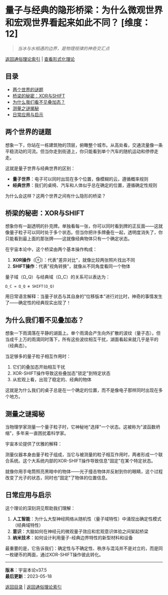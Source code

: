 # 量子与经典的隐形桥梁：为什么微观世界和宏观世界看起来如此不同？ [维度：12]

> *当冰与水相遇的边界，是物理规律的神奇交汇点*

[返回通俗理论索引](../popular_theory.md) | [查看形式化理论](../formal_theory/formal_theory_quantum_classical_boundary_dynamics.md)

## 目录
- [两个世界的谜题](#两个世界的谜题)
- [桥梁的秘密：XOR与SHIFT](#桥梁的秘密xor与shift)
- [为什么我们看不见叠加态？](#为什么我们看不见叠加态)
- [测量之谜揭秘](#测量之谜揭秘)
- [日常应用与启示](#日常应用与启示)

## 两个世界的谜题

想象一下，你站在一栋建筑物的顶层，俯瞰整个城市。从高处看，交通流量像一条平稳流动的河流。但当你走到街道上，你只能看到单个汽车的随机运动和停停走走。

这就是量子世界与经典世界的区别：

- **量子世界**：电子可以同时出现在多个位置，像模糊的云，遵循概率规则
- **经典世界**：我们的桌椅、汽车和人体似乎总在确定的位置，遵循确定性规则

为什么会这样？这两个世界之间有什么隐形的桥梁？

## 桥梁的秘密：XOR与SHIFT

想象你有一副透明的扑克牌。单独看每一张，你可以同时看到牌的正反面——这就像量子粒子可以同时处于多个状态。但当你把许多牌叠在一起，透明度消失了，你只能看到最上面的那张牌——这就像经典物体只有一个确定状态。

在宇宙本论中，这个桥梁由两个基本操作构成：

1. **XOR操作**（⊕）：代表"差异对比"，就像比较两张照片找出不同
2. **SHIFT操作**：代表"视角转换"，就像从不同角度看同一个物体

量子域（Ω_Q）与经典域（Ω_C）的关系可以表达为：

```
Ω_C = Ω_Q ⊕ SHIFT(Ω_Q)
```

用日常语言解释：当量子状态与其自身的"位移版本"进行对比时，神奇的事情发生了——确定性的经典现实出现了！

## 为什么我们看不见叠加态？

想象一下雨滴落在平静的湖面上。单个雨滴会产生向外扩散的波纹（量子态）。但当成千上万的雨滴同时落下，所有这些波纹相互干扰，湖面看起来就几乎是平的（经典态）。

当足够多的量子粒子相互作用时：

1. 它们的叠加态开始相互干扰
2. XOR-SHIFT操作导致这些叠加态"锁定"到特定状态
3. 从宏观上看，出现了稳定的、经典的物体

这就是为什么我们的桌子总是在一个确定的位置，而不是像电子那样同时出现在多个地方。

## 测量之谜揭秘

当物理学家测量一个量子粒子时，它神秘地"选择"一个状态。这被称为"波函数坍缩"，多年来一直困扰着科学家。

宇宙本论提供了优雅的解释：

测量仪器本身由量子粒子组成，当它与被测量的粒子相互作用时，两者形成一个联合系统。这个大系统内部的XOR-SHIFT操作导致信息"固定"在某个特定状态。

就像你用手电筒照亮黑暗中的物体——光子撞击物体并反射到你的眼睛，这个过程改变了光子的状态，同时也"固定"了物体的位置信息。

## 日常应用与启示

这个理论的深刻洞见帮助我们理解：

1. **人工智能**：为什么大型神经网络从随机性（量子域特性）中涌现出确定性模式（经典域特性）
2. **意识**：大脑如何在神经元的微观量子效应和宏观意识体验之间架起桥梁
3. **纳米技术**：如何设计利用量子-经典边界特性的新型材料和设备

最重要的是，它告诉我们：确定性与不确定性、秩序与混沌并不是对立的，而是同一枚硬币的两面，通过XOR-SHIFT操作彼此转化。

---

**版本**：宇宙本论v37.5  
**最后更新**：2023-05-18

[返回目录](#目录) | [返回通俗理论索引](../popular_theory.md) 